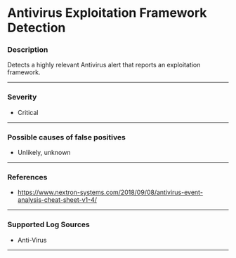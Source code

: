 # Antivirus Exploitation Framework Detection
### Description

Detects a highly relevant Antivirus alert that reports an exploitation framework.

-------------------
### Severity

- Critical

-------------------
<!---
### Detailed Information

- Why is this alert triggered?
- What are the typical causes that generate this alert? (e.g. port scans, unusual file access activity, etc...)
- Which corroborating information should be looked up?
- Any supporting queries to get more information?
- Any supporting visualizations to get more information?

-------------------
--->
### Possible causes of false positives

- Unlikely, unknown

-------------------
### References

- https://www.nextron-systems.com/2018/09/08/antivirus-event-analysis-cheat-sheet-v1-4/

-------------------
### Supported Log Sources

- Anti-Virus

-------------------
